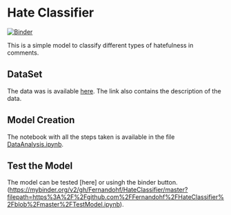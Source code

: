 # Hate Classifier

[![Binder](https://mybinder.org/badge_logo.svg)](https://mybinder.org/v2/gh/Fernandohf/HateClassifier/master?filepath=https%3A%2F%2Fgithub.com%2FFernandohf%2FHateClassifier%2Fblob%2Fmaster%2FTestModel.ipynb)

This is a simple model to classify different types of hatefulness in comments.

## DataSet

The data was is available [here](https://figshare.com/projects/Wikipedia_Talk/16731). The link also contains the description of the data.

## Model Creation

The notebook with all the steps taken is available in the file [DataAnalysis.ipynb]().

## Test the Model
The model can be tested [here] or usingh the binder button.(https://mybinder.org/v2/gh/Fernandohf/HateClassifier/master?filepath=https%3A%2F%2Fgithub.com%2FFernandohf%2FHateClassifier%2Fblob%2Fmaster%2FTestModel.ipynb).